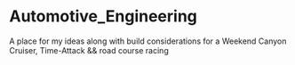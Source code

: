 # Automotive_Engineering
A place for my ideas along with build considerations for a Weekend Canyon Cruiser, Time-Attack &amp;&amp; road course racing

